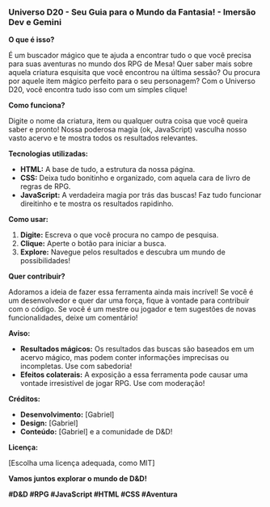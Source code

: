 ### **Universo D20 - Seu Guia para o Mundo da Fantasia!** - Imersão Dev e Gemini

**O que é isso?**

É um buscador mágico que te ajuda a encontrar tudo o que você precisa para suas aventuras no mundo dos RPG de Mesa! Quer saber mais sobre aquela criatura esquisita que você encontrou na última sessão? Ou procura por aquele item mágico perfeito para o seu personagem? Com o Universo D20, você encontra tudo isso com um simples clique!

**Como funciona?**

Digite o nome da criatura, item ou qualquer outra coisa que você queira saber e pronto! Nossa poderosa magia (ok, JavaScript) vasculha nosso vasto acervo e te mostra todos os resultados relevantes. 

**Tecnologias utilizadas:**

* **HTML:** A base de tudo, a estrutura da nossa página.
* **CSS:** Deixa tudo bonitinho e organizado, com aquela cara de livro de regras de RPG.
* **JavaScript:** A verdadeira magia por trás das buscas! Faz tudo funcionar direitinho e te mostra os resultados rapidinho.

**Como usar:**

1. **Digite:** Escreva o que você procura no campo de pesquisa.
2. **Clique:** Aperte o botão para iniciar a busca.
3. **Explore:** Navegue pelos resultados e descubra um mundo de possibilidades!

**Quer contribuir?**

Adoramos a ideia de fazer essa ferramenta ainda mais incrível! Se você é um desenvolvedor e quer dar uma força, fique à vontade para contribuir com o código. Se você é um mestre ou jogador e tem sugestões de novas funcionalidades, deixe um comentário!

**Aviso:**

* **Resultados mágicos:** Os resultados das buscas são baseados em um acervo mágico, mas podem conter informações imprecisas ou incompletas. Use com sabedoria!
* **Efeitos colaterais:** A exposição a essa ferramenta pode causar uma vontade irresistível de jogar RPG. Use com moderação!

**Créditos:**

* **Desenvolvimento:** [Gabriel]
* **Design:** [Gabriel]
* **Conteúdo:** [Gabriel] e a comunidade de D&D!

**Licença:**

[Escolha uma licença adequada, como MIT]

**Vamos juntos explorar o mundo de D&D!** ️

**#D&D #RPG #JavaScript #HTML #CSS #Aventura**
